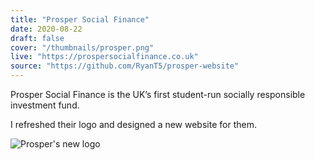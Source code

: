 ```yaml
---
title: "Prosper Social Finance"
date: 2020-08-22
draft: false
cover: "/thumbnails/prosper.png"
live: "https://prospersocialfinance.co.uk"
source: "https://github.com/RyanT5/prosper-website"
---
```


Prosper Social Finance is the UK’s first student-run socially responsible investment fund.

I refreshed their logo and designed a new website for them.

![Prosper's new logo](/prosper/prosper-logo.png)
